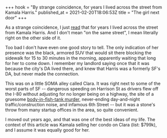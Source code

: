 +++
hook = "By strange coincidence, for years I lived across the street from Kamala Harris."
published_at = 2021-02-20T18:06:53Z
title = "The girl next door"
+++

As a strange coincidence, I just [read](https://hoodline.com/2021/02/kamala-harris-has-sold-her-south-of-market-apartment/) that for years I lived across the street from Kamala Harris. And I don't mean "on the same street", I mean literally right on the other side of it.

Too bad I don't have even one good story to tell. The only indication of her presence was the black, armored SUV that would sit there blocking the sidewalk for 15 to 30 minutes in the morning, apparently waiting that long for her to come down. I remember my landlord saying once that it was because the city's DA lived there, and knew that Harris was a formerly SF's DA, but never made the connection.

This was on a little SOMA alley called Clara. It was right next to some of the worst parts of SF -- dangerous speeding on Harrison St as drivers flew off the I-80 without adjusting for no longer being on a highway, the site of a gruesome [body-in-fish-tank murder](https://www.ebar.com/news/crime/280374), never-ending day-and-night traffic/construction noise, and infamous 6th Street -- but it was a stone's throw from many startup offices in the area, so quite convenient.

I moved out years ago, and that was one of the best ideas of my life. The context of this article was Kamala selling her condo on Clara (list: $799k), and I assume it was equally good for her.
